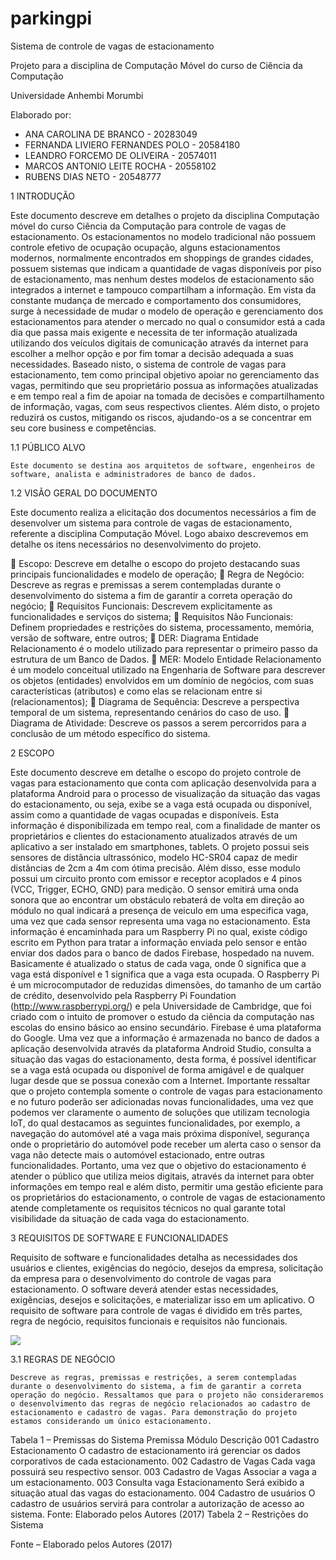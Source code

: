 # parkingpi
Sistema de controle de vagas de estacionamento

Projeto para a disciplina de Computação Móvel do curso de Ciência da Computação 

Universidade Anhembi Morumbi

Elaborado por:

 - ANA CAROLINA DE BRANCO - 20283049
 - FERNANDA LIVIERO FERNANDES POLO - 20584180
 - LEANDRO FORCEMO DE OLIVEIRA - 20574011
 - MARCOS ANTONIO LEITE ROCHA - 20558102
 - RUBENS DIAS NETO - 20548777

1 INTRODUÇÃO

Este documento descreve em detalhes o projeto da disciplina Computação móvel do curso Ciência da Computação para controle de vagas de estacionamento. Os estacionamentos no modelo tradicional não possuem controle efetivo de ocupação ocupação, alguns estacionamentos modernos, normalmente encontrados em shoppings de grandes cidades, possuem sistemas que indicam a quantidade de vagas disponíveis por piso de estacionamento, mas nenhum destes modelos de estacionamento são integrados a internet e tampouco compartilham a informação. Em vista da constante mudança de mercado e comportamento dos consumidores, surge à necessidade de mudar o modelo de operação e gerenciamento dos estacionamentos para atender o mercado no qual o consumidor está a cada dia que passa mais exigente e necessita de ter informação atualizada utilizando dos veículos digitais de comunicação através da internet para escolher a melhor opção e por fim tomar a decisão adequada a suas necessidades. Baseado nisto, o sistema de controle de vagas para estacionamento, tem como principal objetivo apoiar no gerenciamento das vagas, permitindo que seu proprietário possua as informações atualizadas e em tempo real a fim de apoiar na tomada de decisões e compartilhamento de informação, vagas, com seus respectivos clientes. Além disto, o projeto reduzirá os custos, mitigando os riscos, ajudando-os a se concentrar em seu core business e competências.

1.1 PÚBLICO ALVO

	Este documento se destina aos arquitetos de software, engenheiros de software, analista e administradores de banco de dados.

1.2 VISÃO GERAL DO DOCUMENTO

Este documento realiza a elicitação dos documentos necessários a fim de desenvolver um sistema para controle de vagas de estacionamento, referente a disciplina Computação Móvel. Logo abaixo descrevemos em detalhe os itens necessários no desenvolvimento do projeto.

	Escopo: Descreve em detalhe o escopo do projeto destacando suas principais funcionalidades e modelo de operação;
	Regra de Negócio: Descreve as regras e premissas a serem contempladas durante o desenvolvimento do sistema a fim de garantir a correta operação do negócio;
	Requisitos Funcionais: Descrevem explicitamente as funcionalidades e serviços do sistema;
	Requisitos Não Funcionais: Definem propriedades e restrições do sistema, processamento, memória, versão de software, entre outros;
	DER: Diagrama Entidade Relacionamento é o modelo utilizado para representar o primeiro passo da estrutura de um Banco de Dados.
	MER: Modelo Entidade Relacionamento é um modelo conceitual utilizado na Engenharia de Software para descrever os objetos (entidades) envolvidos em um domínio de negócios, com suas características (atributos) e como elas se relacionam entre si (relacionamentos);
	Diagrama de Sequência: Descreve a perspectiva temporal de um sistema, representando cenários do caso de uso.
	Diagrama de Atividade: Descreve os passos a serem percorridos para a conclusão de um método específico do sistema.


2 ESCOPO

Este documento descreve em detalhe o escopo do projeto controle de vagas para estacionamento que conta com aplicação desenvolvida para a plataforma Android para o processo de visualização da situação das vagas do estacionamento, ou seja, exibe se a vaga está ocupada ou disponível, assim como a quantidade de vagas ocupadas e disponíveis. Esta informação é disponibilizada em tempo real, com a finalidade de manter os proprietários e clientes do estacionamento atualizados através de um aplicativo a ser instalado em smartphones, tablets. 
O projeto possui seis sensores de distância ultrassónico, modelo HC-SR04 capaz de medir distâncias de 2cm a 4m com ótima precisão. Além disso, esse modulo possui um circuito pronto com emissor e receptor acoplados e 4 pinos (VCC, Trigger, ECHO, GND) para medição. O sensor emitirá uma onda sonora que ao encontrar um obstáculo rebaterá de volta em direção ao módulo no qual indicará a presença de veiculo em uma especifica vaga, uma vez que cada sensor representa uma vaga no estacionamento.
Esta informação é encaminhada para um Raspberry Pi no qual, existe código escrito em Python para tratar a informação enviada pelo sensor e então enviar dos dados para o banco de dados Firebase, hospedado na nuvem. Basicamente é atualizado o status de cada vaga, onde 0 significa que a vaga está disponível e 1 significa que a vaga esta ocupada. 
O Raspberry Pi é um microcomputador de reduzidas dimensões, do tamanho de um cartão de crédito, desenvolvido pela Raspberry Pi Foundation (http://www.raspberrypi.org/) e pela Universidade de Cambridge, que foi criado com o intuito de promover o estudo da ciência da computação nas escolas do ensino básico ao ensino secundário. Firebase é uma plataforma do Google.
Uma vez que a informação é armazenada no banco de dados a aplicação desenvolvida através da plataforma Android Studio, consulta a situação das vagas do estacionamento, desta forma, é possível identificar se a vaga está ocupada ou disponível de forma amigável e de qualquer lugar desde que se possua conexão com a Internet.
Importante ressaltar que o projeto contempla somente o controle de vagas para estacionamento e no futuro poderão ser adicionadas novas funcionalidades, uma vez que podemos ver claramente o aumento de soluções que utilizam tecnologia IoT, do qual destacamos as seguintes funcionalidades, por exemplo, a navegação do automóvel até a vaga mais próxima disponível, segurança onde o proprietário do automóvel pode receber um alerta caso o sensor da vaga não detecte mais o automóvel estacionado, entre outras funcionalidades. 
Portanto, uma vez que o objetivo do estacionamento é atender o público que utiliza meios digitais, através da internet para obter informações em tempo real e além disto, permitir uma gestão eficiente para os proprietários do estacionamento, o controle de vagas de estacionamento atende completamente os requisitos técnicos no qual garante total visibilidade da situação de cada vaga do estacionamento.



3 REQUISITOS DE SOFTWARE E FUNCIONALIDADES

Requisito de software e funcionalidades detalha as necessidades dos usuários e clientes, exigências do negócio, desejos da empresa, solicitação da empresa para o desenvolvimento do controle de vagas para estacionamento. O software deverá atender estas necessidades, exigências, desejos e solicitações, e materializar isso em um aplicativo. O requisito de software para controle de vagas é dividido em três partes, regra de negócio, requisitos funcionais e requisitos não funcionais.

<img src="/imgs/">

3.1 REGRAS DE NEGÓCIO

	Descreve as regras, premissas e restrições, a serem contempladas durante o desenvolvimento do sistema, a fim de garantir a correta operação do negócio. Ressaltamos que para o projeto não consideraremos o desenvolvimento das regras de negócio relacionados ao cadastro de estacionamento e cadastro de vagas. Para demonstração do projeto estamos considerando um único estacionamento.
Tabela 1 – Premissas do Sistema
Premissa	Módulo	Descrição
001	Cadastro Estacionamento	O cadastro de estacionamento irá gerenciar os dados corporativos de cada estacionamento. 
002	Cadastro de Vagas	Cada vaga possuirá seu respectivo sensor.
003	Cadastro de Vagas	Associar a vaga a um estacionamento.
003	Consulta vaga Estacionamento	Será exibido a situação atual das vagas do estacionamento.
004	Cadastro de usuários	O cadastro de usuários servirá para controlar a autorização de acesso ao sistema.
Fonte: Elaborado pelos Autores (2017)
Tabela 2 – Restrições do Sistema
 
Fonte – Elaborado pelos Autores (2017)
